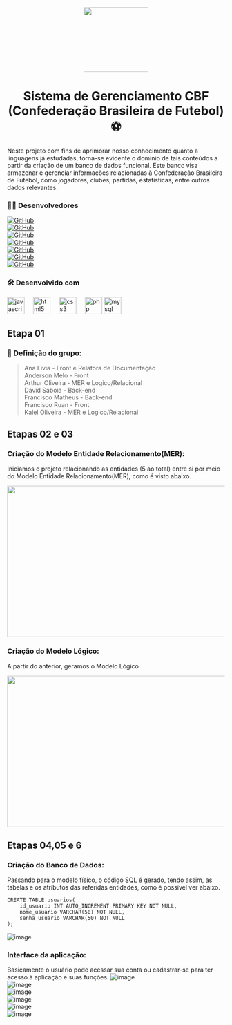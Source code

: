 
<div align="center">
  <img height="150" src="https://logodownload.org/wp-content/uploads/2017/11/cbf-logo-selecao-logo-brasil.png"  />
</div>

###
<h1 align="center">Sistema de Gerenciamento CBF (Confederação Brasileira de Futebol) ⚽</h1>

Neste projeto com fins de aprimorar nosso conhecimento quanto a linguagens já estudadas, torna-se evidente o domínio de tais conteúdos a partir da criação de um banco de dados funcional. Este banco visa armazenar e gerenciar informações relacionadas à Confederação Brasileira de Futebol, como jogadores, clubes, partidas, estatísticas, entre outros dados relevantes.

<h3 align="left">👩‍💻  Desenvolvedores </h3>

[![GitHub](https://img.shields.io/badge/GitHub-Livia-181717?style=for-the-badge&logo=github&logoColor=white)](https://github.com/liviacarvalho07) <br>
[![GitHub](https://img.shields.io/badge/GitHub-Anderson-181717?style=for-the-badge&logo=github&logoColor=white)](https://github.com/0AndersonMelo0)<br>
[![GitHub](https://img.shields.io/badge/GitHub-Arthur-181717?style=for-the-badge&logo=github&logoColor=white)](https://github.com/ArthurOliveeira)<br>
[![GitHub](https://img.shields.io/badge/GitHub-David-181717?style=for-the-badge&logo=github&logoColor=white)](https://github.com/DavidSSF)<br>
[![GitHub](https://img.shields.io/badge/GitHub-Matheus-181717?style=for-the-badge&logo=github&logoColor=white)](https://github.com/matheussoares1)<br>
[![GitHub](https://img.shields.io/badge/GitHub-Ruan-181717?style=for-the-badge&logo=github&logoColor=white)](https://github.com/28082006ruan123)<br>
[![GitHub](https://img.shields.io/badge/GitHub-Kalel-181717?style=for-the-badge&logo=github&logoColor=white)](https://github.com/KalelOliveira)<br>

###

<h3 align="left"> 🛠️ Desenvolvido com</h3>
<div align="left">
  <img src="https://cdn.jsdelivr.net/gh/devicons/devicon/icons/javascript/javascript-original.svg" height="40" alt="javascript logo"  />
  <img width="12" />
  <img src="https://cdn.jsdelivr.net/gh/devicons/devicon/icons/html5/html5-original.svg" height="40" alt="html5 logo"  />
  <img width="12" />
  <img src="https://cdn.jsdelivr.net/gh/devicons/devicon/icons/css3/css3-original.svg" height="40" alt="css3 logo"  />
  <img width="12" />
  <img src="https://cdn.jsdelivr.net/gh/devicons/devicon/icons/php/php-original.svg" height="40" alt="php logo"  />
  <img src="https://skillicons.dev/icons?i=mysql" height="40" alt="mysql logo"  />


###
</div>

## Etapa 01
### 🚀 Definição do grupo:
> Ana Livia - Front e Relatora de Documentação<br>
> Anderson Melo - Front<br>
> Arthur Oliveira - MER e Logico/Relacional<br>
> David Saboia - Back-end<br>
>Francisco Matheus - Back-end<br> 
>Francisco Ruan - Front<br> 
>Kalel Oliveira - MER e Logico/Relacional <br>

## Etapas 02 e 03
### Criação do Modelo Entidade Relacionamento(MER): 
Iniciamos o projeto relacionando as entidades (5 ao total) entre si por meio do Modelo Entidade Relacionamento(MER), como é visto abaixo.

  <img height= "350" width="700" src="https://github.com/DavidSSF/Trabalho-Banco-de-Dados/assets/111568402/313d7bce-3181-43f8-b136-c5666cdf82e8"/>
  
### Criação do Modelo Lógico:
A partir do anterior, geramos o Modelo Lógico 

  <img height= "350" width="700" src="https://github.com/DavidSSF/Trabalho-Banco-de-Dados/assets/111568402/a8ec564a-5e8c-4b7e-8110-3aead65d07b2"/>
  
  <br>

## Etapas 04,05 e 6
### Criação do Banco de Dados:
Passando para o modelo físico, o código SQL é gerado, tendo assim, as tabelas e os atributos das referidas entidades, como é possível ver abaixo.

```
CREATE TABLE usuarios(
    id_usuario INT AUTO_INCREMENT PRIMARY KEY NOT NULL,
    nome_usuario VARCHAR(50) NOT NULL,
    senha_usuario VARCHAR(50) NOT NULL
);
```
![image](https://github.com/DavidSSF/Trabalho-Banco-de-Dados/assets/111543203/c7b6de86-a1e9-4dff-a981-1cd469a1d3d2)

### Interface da aplicação: 
Basicamente o usuário pode acessar sua conta ou cadastrar-se para ter acesso à aplicação e suas funções.
![image](https://github.com/DavidSSF/Trabalho-Banco-de-Dados/assets/111568402/ce60333a-8fd3-40c1-b195-1087d5799d3e)
<br>
![image](https://github.com/DavidSSF/Trabalho-Banco-de-Dados/assets/111568402/30ea4f25-f156-48db-a0dd-c074d3e67aea)
<br>
![image](https://github.com/DavidSSF/Trabalho-Banco-de-Dados/assets/111568402/a17d73aa-e495-4018-9541-e84d0fa8efa1)
<br>
![image](https://github.com/DavidSSF/Trabalho-Banco-de-Dados/assets/111568402/31f6ee74-4a61-4dd0-86f7-95d98885cbc8)
<br>
![image](https://github.com/DavidSSF/Trabalho-Banco-de-Dados/assets/111568402/6e9b4771-475d-4dfd-8a79-1051995678da)
<br>
![image](https://github.com/DavidSSF/Trabalho-Banco-de-Dados/assets/111568402/b9f51274-b045-42b3-975c-26c6b56dd27c)


